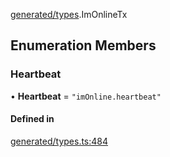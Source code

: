 [generated/types](../../../Modules/Generated/Types.md).ImOnlineTx

## Enumeration Members

### Heartbeat

• **Heartbeat** = ``"imOnline.heartbeat"``

#### Defined in

[generated/types.ts:484](https://github.com/PolymeshAssociation/polymesh-sdk/blob/15be87e8/src/generated/types.ts#L484)
